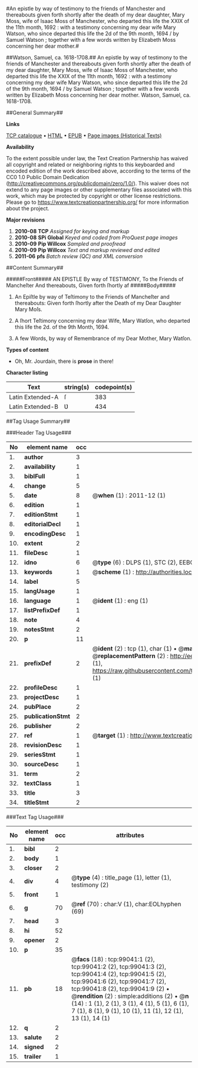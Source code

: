 #An epistle by way of testimony to the friends of Manchester and thereabouts given forth shortly after the death of my dear daughter, Mary Moss, wife of Isaac Moss of Manchester, who departed this life the XXIX of the 11th month, 1692 : with a testimony concerning my dear wife Mary Watson, who since departed this life the 2d of the 9th month, 1694 / by Samuel Watson ; together with a few words written by Elizabeth Moss concerning her dear mother.#

##Watson, Samuel, ca. 1618-1708.##
An epistle by way of testimony to the friends of Manchester and thereabouts given forth shortly after the death of my dear daughter, Mary Moss, wife of Isaac Moss of Manchester, who departed this life the XXIX of the 11th month, 1692 : with a testimony concerning my dear wife Mary Watson, who since departed this life the 2d of the 9th month, 1694 / by Samuel Watson ; together with a few words written by Elizabeth Moss concerning her dear mother.
Watson, Samuel, ca. 1618-1708.

##General Summary##

**Links**

[TCP catalogue](http://www.ota.ox.ac.uk/tcp/)  • 
[HTML](http://tei.it.ox.ac.uk/tcp/Texts-HTML/free/A65/A65271.html)  • 
[EPUB](http://tei.it.ox.ac.uk/tcp/Texts-EPUB/free/A65/A65271.epub) • 
[Page images (Historical Texts)](https://historicaltexts.jisc.ac.uk/eebo-13322734e)

**Availability**

To the extent possible under law, the Text Creation Partnership has waived all copyright and related or neighboring rights to this keyboarded and encoded edition of the work described above, according to the terms of the CC0 1.0 Public Domain Dedication (http://creativecommons.org/publicdomain/zero/1.0/). This waiver does not extend to any page images or other supplementary files associated with this work, which may be protected by copyright or other license restrictions. Please go to https://www.textcreationpartnership.org/ for more information about the project.

**Major revisions**

1. __2010-08__ __TCP__ *Assigned for keying and markup*
1. __2010-08__ __SPi Global__ *Keyed and coded from ProQuest page images*
1. __2010-09__ __Pip Willcox__ *Sampled and proofread*
1. __2010-09__ __Pip Willcox__ *Text and markup reviewed and edited*
1. __2011-06__ __pfs__ *Batch review (QC) and XML conversion*

##Content Summary##

#####Front#####
AN EPISTLE By way of TESTIMONY, To the Friends of
Mancheſter And thereabouts, Given forth ſhortly af
#####Body#####

1. An Epiſtle by way of Teſtimony to the Friends of
Mancheſter and thereabouts: Given forth ſhortly after the Death of
my Dear Daughter Mary Moſs.

1. A ſhort Teſtimony concerning my dear Wife, Mary
Watſon, who departed this life the 2d. of the 9th
Month, 1694.

1. A few Words, by way of Remembrance of my Dear Mother, Mary
Watſon.

**Types of content**

  * Oh, Mr. Jourdain, there is **prose** in there!

**Character listing**


|Text|string(s)|codepoint(s)|
|---|---|---|
|Latin Extended-A|ſ|383|
|Latin Extended-B|Ʋ|434|

##Tag Usage Summary##

###Header Tag Usage###

|No|element name|occ|attributes|
|---|---|---|---|
|1.|__author__|3||
|2.|__availability__|1||
|3.|__biblFull__|1||
|4.|__change__|5||
|5.|__date__|8| @__when__ (1) : 2011-12 (1)|
|6.|__edition__|1||
|7.|__editionStmt__|1||
|8.|__editorialDecl__|1||
|9.|__encodingDesc__|1||
|10.|__extent__|2||
|11.|__fileDesc__|1||
|12.|__idno__|6| @__type__ (6) : DLPS (1), STC (2), EEBO-CITATION (1), OCLC (1), VID (1)|
|13.|__keywords__|1| @__scheme__ (1) : http://authorities.loc.gov/ (1)|
|14.|__label__|5||
|15.|__langUsage__|1||
|16.|__language__|1| @__ident__ (1) : eng (1)|
|17.|__listPrefixDef__|1||
|18.|__note__|4||
|19.|__notesStmt__|2||
|20.|__p__|11||
|21.|__prefixDef__|2| @__ident__ (2) : tcp (1), char (1)  •  @__matchPattern__ (2) : ([0-9\-]+):([0-9IVX]+) (1), (.+) (1)  •  @__replacementPattern__ (2) : http://eebo.chadwyck.com/downloadtiff?vid=$1&page=$2 (1), https://raw.githubusercontent.com/textcreationpartnership/Texts/master/tcpchars.xml#$1 (1)|
|22.|__profileDesc__|1||
|23.|__projectDesc__|1||
|24.|__pubPlace__|2||
|25.|__publicationStmt__|2||
|26.|__publisher__|2||
|27.|__ref__|1| @__target__ (1) : http://www.textcreationpartnership.org/docs/. (1)|
|28.|__revisionDesc__|1||
|29.|__seriesStmt__|1||
|30.|__sourceDesc__|1||
|31.|__term__|2||
|32.|__textClass__|1||
|33.|__title__|3||
|34.|__titleStmt__|2||


###Text Tag Usage###

|No|element name|occ|attributes|
|---|---|---|---|
|1.|__bibl__|2||
|2.|__body__|1||
|3.|__closer__|2||
|4.|__div__|4| @__type__ (4) : title_page (1), letter (1), testimony (2)|
|5.|__front__|1||
|6.|__g__|70| @__ref__ (70) : char:V (1), char:EOLhyphen (69)|
|7.|__head__|3||
|8.|__hi__|52||
|9.|__opener__|2||
|10.|__p__|35||
|11.|__pb__|18| @__facs__ (18) : tcp:99041:1 (2), tcp:99041:2 (2), tcp:99041:3 (2), tcp:99041:4 (2), tcp:99041:5 (2), tcp:99041:6 (2), tcp:99041:7 (2), tcp:99041:8 (2), tcp:99041:9 (2)  •  @__rendition__ (2) : simple:additions (2)  •  @__n__ (14) : 1 (1), 2 (1), 3 (1), 4 (1), 5 (1), 6 (1), 7 (1), 8 (1), 9 (1), 10 (1), 11 (1), 12 (1), 13 (1), 14 (1)|
|12.|__q__|2||
|13.|__salute__|2||
|14.|__signed__|2||
|15.|__trailer__|1||
